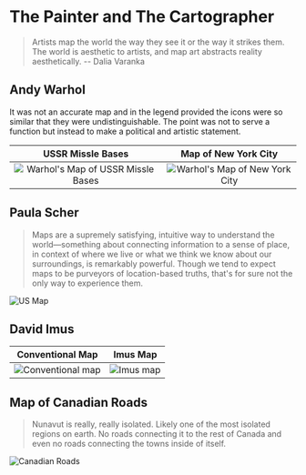 # The Painter and The Cartographer

> Artists map the world the way they see it or the way it strikes them.  The world is aesthetic to artists, and map art abstracts reality aesthetically. -- Dalia Varanka

## Andy Warhol

It was not an accurate map and in the legend provided the icons were so similar that they were undistinguishable.  The point was not to serve a function but instead to make a political and artistic statement.

| USSR Missle Bases | Map of New York City |
|:-----------------:|:--------------------:|
| ![Warhol's Map of USSR Missle Bases](https://assets.phillips.com/image/upload/t_Website_LotDetailMainImage/v1555620885/auctions/NY010419/155_001.jpg) | ![Warhol's Map of New York City](http://mapdesign.icaci.org/wp-content/uploads/2014/10/MapCarte294_warhol1_large.png) |

## Paula Scher

> Maps are a supremely satisfying, intuitive way to understand the world—something about connecting information to a sense of place, in context of where we live or what we think we know about our surroundings, is remarkably powerful. Though we tend to expect maps to be purveyors of location-based truths, that's for sure not the only way to experience them.

![US Map](https://cdn.vox-cdn.com/thumbor/sXSimGwYhC2RrwBB9MnrhFl2rrI=/0x0:4000x2751/1200x0/filters:focal(0x0:4000x2751):no_upscale()/cdn.vox-cdn.com/uploads/chorus_asset/file/6087165/PS_Maps_2015_U.S._Demographics_and_Economy_1.0.jpg)

## David Imus

| Conventional Map | Imus Map |
|:--------:|:----------------:|
| ![Conventional map](https://www.imusgeographics.com/shop/images/c.127.1-flathead_res_ng_copy.png) | ![Imus map](https://www.imusgeographics.com/shop/images/c.127.2-flathead_res_-_imus.png) |

## Map of Canadian Roads

>Nunavut is really, really isolated. Likely one of the most isolated regions on earth. No roads connecting it to the rest of Canada and even no roads connecting the towns inside of itself.

![Canadian Roads](https://www.narcity.com/u/2018/05/31/ff39bf8e46debbd007fb4d9195d21d5945def67b.png_640xrel.png)
